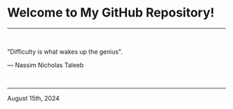 # Welcome to My GitHub Repository!

---

<br>

"Difficulty is what wakes up the genius"\.

― Nassim Nicholas Taleeb
 
</br>

---
August 15th, 2024
